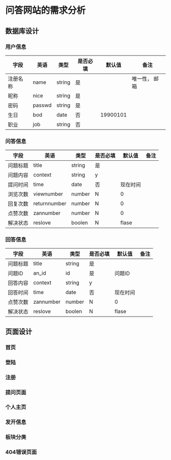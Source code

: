# 问答网站的需求分析




## 数据库设计

### 用户信息

| 字段 | 英语 | 类型 | 是否必填 | 默认值 | 备注|
|-----|------|-------|-------|---------|-----|
| 注册名称 | name | string | 是 | | 唯一性， 邮箱|
| 昵称 | nice | string | 是 | | |
| 密码 | passwd | string | 是 | | |
| 生日 | bod | date | 否 | 19900101 | |
| 职业 | job | string | 否 | | |



### 问答信息

| 字段 | 英语 | 类型 | 是否必填 | 默认值 | 备注|
|-----|------|-------|-------|---------|-----|
| 问题标题 | title | string | 是 | | |
| 问题内容 | context | string | y | | |
| 提问时间 | time | date | 否 | 现在时间 | |
| 浏览次数 | viewnumber | number | N | 0 | |
| 回复次数 | returnnumber | number | N | 0 | |
| 点赞次数 | zannumber | number | N | 0 | |
| 解决状态 | reslove | boolen | N | flase |  |






### 回答信息


| 字段 | 英语 | 类型 | 是否必填 | 默认值 | 备注|
|-----|------|-------|-------|---------|-----|
| 问题标题 | title | string | 是 | | |
| 问题ID | an_id | id | 是 | 问题ID | |
| 回答内容 | context | string | y | | |
| 回答时间 | time | date | 否 | 现在时间 | |
| 点赞次数 | zannumber | number | N | 0 | |
| 解决状态 | reslove | boolen | N | flase |  |








## 页面设计

### 首页


### 登陆


### 注册

### 提问页面

### 个人主页

### 发开信息

### 板块分类

### 404错误页面
